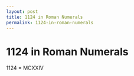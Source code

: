 ```yaml
---
layout: post
title: 1124 in Roman Numerals
permalink: 1124-in-roman-numerals
---
```


# 1124 in Roman Numerals

1124 = MCXXIV

